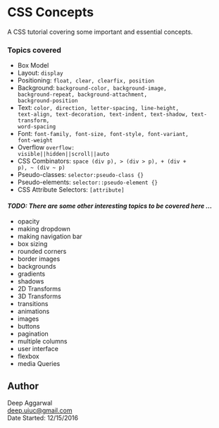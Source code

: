 CSS Concepts
============

A CSS tutorial covering some important and essential concepts.


### Topics covered
- Box Model
- Layout: <code>display</code></h1>
- Positioning: <code>float, clear, clearfix, position</code></h1>
- Background: <code>background-color, background-image, background-repeat, background-attachment, background-position</code></h1>
- Text: <code>color, direction, letter-spacing, line-height, text-align, text-decoration, text-indent, text-shadow, text-transform, word-spacing</code></h1>
- Font: <code>font-family, font-size, font-style, font-variant, font-weight</code></h1>
- Overflow <code>overflow: visible||hidden||scroll||auto</code></h1>
- CSS Combinators: <code>space (div p), > (div > p), + (div + p), ~ (div ~ p)</code>
- Pseudo-classes: <code>selector:pseudo-class {}</code>
- Pseudo-elements: <code>selector::pseudo-element {}</code>
- CSS Attribute Selectors: <code>[attribute]</code>

#### *TODO: There are some other interesting topics to be covered here ...*
- opacity
- making dropdown
- making navigation bar
- box sizing
- rounded corners
- border images
- backgrounds
- gradients
- shadows
- 2D Transforms
- 3D Transforms
- transitions
- animations
- images
- buttons
- pagination
- multiple columns
- user interface
- flexbox
- media Queries

Author
------
Deep Aggarwal  
deep.uiuc@gmail.com  
Date Started: 12/15/2016  
